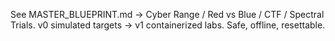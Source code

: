 See MASTER_BLUEPRINT.md → Cyber Range / Red vs Blue / CTF / Spectral Trials. v0 simulated targets → v1 containerized labs. Safe, offline, resettable.

